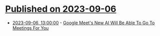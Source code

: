 # [Published on 2023-09-06](index.md)

* [2023-09-06, 13:00:00](https://tech.slashdot.org/story/23/09/06/013205/google-meets-new-ai-will-be-able-to-go-to-meetings-for-you?utm_source=rss1.0mainlinkanon&utm_medium=feed) - [Google Meet's New AI Will Be Able To Go To Meetings For You](https://tech.slashdot.org/story/23/09/06/013205/google-meets-new-ai-will-be-able-to-go-to-meetings-for-you?utm_source=rss1.0mainlinkanon&utm_medium=feed)
